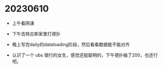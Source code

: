 # 20230610

- 上午看网课
- 下午去特古斯家里打德扑
- 晚上写完daily的dataloading阶段，然后看看数据能不能对齐


- 认识了一个 ubs 银行的女生，感觉还挺聪明的，下午德扑输了200，也还行吧。